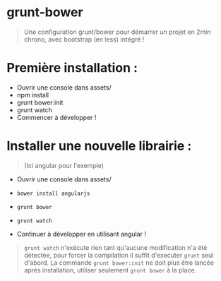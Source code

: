 grunt-bower
===========
> Une configuration grunt/bower pour démarrer un projet en 2min chrono, avec bootstrap (en less) intégré !



Première installation :
=======================


* Ouvrir une console dans assets/
* npm install
* grunt bower:init
* grunt watch
* Commencer à développer !

Installer une nouvelle librairie :
==================================
> (Ici angular pour l'exemple)


* Ouvrir une console dans assets/
*     bower install angularjs
*     grunt bower
*     grunt watch
* Continuer à développer en utilisant angular !


> `grunt watch` n'exécute rien tant qu'aucune modification n'a été détectée, pour forcer la compilation il suffit d'executer `grunt` seul d'abord.
> La commande `grunt bower:init` ne doit plus être lancée après installation, utiliser seulement `grunt bower` à la place. 

